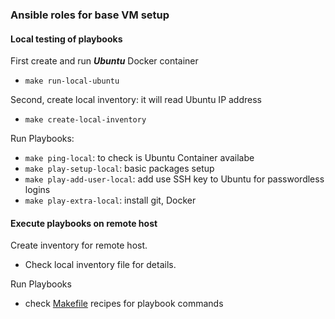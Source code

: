 ### Ansible roles for base VM setup

#### Local testing of playbooks

First create and run ***Ubuntu*** Docker container

- `make run-local-ubuntu`

Second, create local inventory: it will read Ubuntu IP address

- `make create-local-inventory`

Run Playbooks:

- `make ping-local`: to check is Ubuntu Container availabe
- `make play-setup-local`: basic packages setup
- `make play-add-user-local`: add use SSH key to Ubuntu for passwordless logins
- `make play-extra-local`: install git, Docker

#### Execute playbooks on remote host

Create inventory for remote host.  
- Check local inventory file for details.

Run Playbooks
- check [Makefile](./Makefile) recipes for playbook commands
